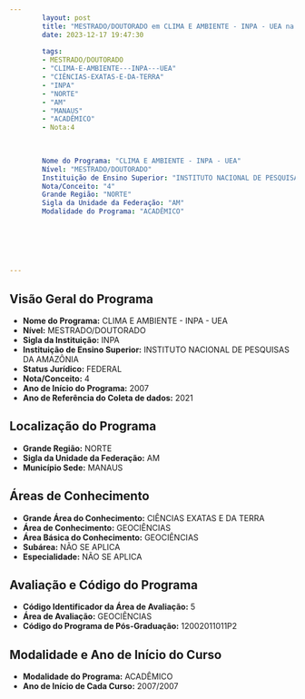 ```yaml
---
        layout: post
        title: "MESTRADO/DOUTORADO em CLIMA E AMBIENTE - INPA - UEA na INPA  "
        date: 2023-12-17 19:47:30
     
        tags:
        - MESTRADO/DOUTORADO
        - "CLIMA-E-AMBIENTE---INPA---UEA"
        - "CIÊNCIAS-EXATAS-E-DA-TERRA"
        - "INPA"
        - "NORTE"
        - "AM"
        - "MANAUS"
        - "ACADÊMICO"
        - Nota:4
        
        

        Nome do Programa: "CLIMA E AMBIENTE - INPA - UEA"
        Nível: "MESTRADO/DOUTORADO"
        Instituição de Ensino Superior: "INSTITUTO NACIONAL DE PESQUISAS DA AMAZÔNIA"
        Nota/Conceito: "4"
        Grande Região: "NORTE"
        Sigla da Unidade da Federação: "AM"
        Modalidade do Programa: "ACADÊMICO"
        
        
        
        
        
        
---
```

## Visão Geral do Programa
- **Nome do Programa:** CLIMA E AMBIENTE - INPA - UEA
- **Nível:** MESTRADO/DOUTORADO
- **Sigla da Instituição:** INPA
- **Instituição de Ensino Superior:** INSTITUTO NACIONAL DE PESQUISAS DA AMAZÔNIA
- **Status Jurídico:** FEDERAL
- **Nota/Conceito:** 4
- **Ano de Início do Programa:** 2007
- **Ano de Referência do Coleta de dados:** 2021

## Localização do Programa
- **Grande Região:** NORTE
- **Sigla da Unidade da Federação:** AM
- **Município Sede:** MANAUS

## Áreas de Conhecimento
- **Grande Área do Conhecimento:** CIÊNCIAS EXATAS E DA TERRA
- **Área de Conhecimento:** GEOCIÊNCIAS
- **Área Básica do Conhecimento:** GEOCIÊNCIAS
- **Subárea:** NÃO SE APLICA
- **Especialidade:** NÃO SE APLICA

## Avaliação e Código do Programa
- **Código Identificador da Área de Avaliação:** 5
- **Área de Avaliação:** GEOCIÊNCIAS
- **Código do Programa de Pós-Graduação:** 12002011011P2


## Modalidade e Ano de Início do Curso
- **Modalidade do Programa:** ACADÊMICO
- **Ano de Início de Cada Curso:** 2007/2007
